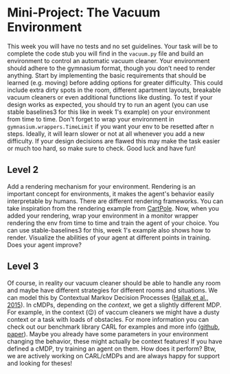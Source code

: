 # Mini-Project: The Vacuum Environment
This week you will have no tests and no set guidelines. 
Your task will be to complete the code stub you will find in the `vacuum.py` file and build an environment to control an automatic vacuum cleaner. 
Your environment should adhere to the gymnasium format, though you don’t need to render anything. 
Start by implementing the basic requirements that should be learned (e.g. moving) before adding options for greater difficulty. 
This could include extra dirty spots in the room, different apartment layouts, breakable vacuum cleaners or even additional functions like dusting. 
To test if your design works as expected, you should try to run an agent (you can use stable baselines3 for this like in week 1's example) on your environment from time to time. Don't forget to wrap your environment in `gymnasium.wrappers.TimeLimit` if you want your env to be resetted after n steps.
Ideally, it will learn slower or not at all whenever you add a new difficulty. 
If your design decisions are flawed this may make the task easier or much too hard, so make sure to check. Good luck and have fun!


## Level 2
Add a rendering mechanism for your environment. Rendering is an important concept for environments, it makes the agent's behavior easily interpretable by humans. There are different rendering frameworks. You can take inspiration from the rendering example from [CartPole](https://github.com/Farama-Foundation/Gymnasium/blob/main/gymnasium/envs/classic_control/cartpole.py). 
Now, when you added your rendering, wrap your environment in a monitor wrapper rendering the env from time to time and train the agent of your choice. You can use stable-baselines3 for this, week 1's example also shows how to render.
Visualize the abilities of your agent at different points in training. Does your agent improve?

## Level 3 
Of course, in reality our vacuum cleaner should be able to handle any room and maybe have different strategies for different rooms and situations.
We can model this by Contextual Markov Decision Processes ([Hallak et al., 2015](https://arxiv.org/abs/1502.02259)).
In cMDPs, depending on the *context*, we get a slightly different MDP. For example, in the context (😉) of vaccum cleaners we might have a dusty context or a task with loads of obstacles.
For more information you can check out our benchmark library CARL for examples and more info ([github](https://github.com/automl/CARL), [paper](https://arxiv.org/abs/2202.04500)).
Maybe you already have some parameters in your environment changing the behavior, these might actually be context features!
If you have defined a cMDP, try training an agent on them. How does it perform?
Btw, we are actively working on CARL/cMDPs and are always happy for support and looking for theses!